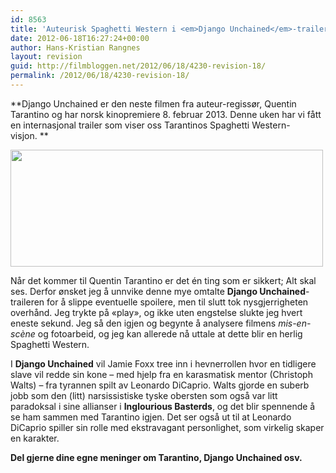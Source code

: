 ```yaml
---
id: 8563
title: 'Auteurisk Spaghetti Western i <em>Django Unchained</em>-trailer'
date: 2012-06-18T16:27:24+00:00
author: Hans-Kristian Rangnes
layout: revision
guid: http://filmbloggen.net/2012/06/18/4230-revision-18/
permalink: /2012/06/18/4230-revision-18/
---
```

**Django Unchained er den neste filmen fra auteur-regissør, Quentin Tarantino og har norsk kinopremiere 8. februar 2013. Denne uken har vi fått en internasjonal trailer som viser oss Tarantinos Spaghetti Western-visjon. **

<a href="http://filmbloggen.net/2012/06/17/auteurisk-spaghetti-western-i-django-unchained-trailer/django1-e1339638921529/" rel="attachment wp-att-4237"><img class="alignnone size-full wp-image-4237" src="http://filmbloggen.net/wp-content/uploads//2012/06/django1-e1339638921529.jpg" alt="" width="500" height="187" /></a>

Når det kommer til Quentin Tarantino er det én ting som er sikkert; Alt skal ses. Derfor ønsket jeg å unnvike denne mye omtalte **Django Unchained**-traileren for å slippe eventuelle spoilere, men til slutt tok nysgjerrigheten overhånd. Jeg trykte på &laquo;play&raquo;, og ikke uten engstelse slukte jeg hvert eneste sekund. Jeg så den igjen og begynte å analysere filmens _mis-en-scène_ og fotoarbeid, og jeg kan allerede nå uttale at dette blir en herlig Spaghetti Western.

<span class='embed-youtube' style='text-align:center; display: block;'></span>

I **Django Unchained** vil Jamie Foxx tree inn i hevnerrollen hvor en tidligere slave vil redde sin kone &#8211; med hjelp fra en karasmatisk mentor (Christoph Walts) &#8211; fra tyrannen spilt av Leonardo DiCaprio. Walts gjorde en suberb jobb som den (litt) narsissistiske tyske obersten som også var litt paradoksal i sine allianser i **Inglourious Basterds**, og det blir spennende å se ham sammen med Tarantino igjen. Det ser også ut til at Leonardo DiCaprio spiller sin rolle med ekstravagant personlighet, som virkelig skaper en karakter.

**Del gjerne dine egne meninger om Tarantino, Django Unchained osv.**